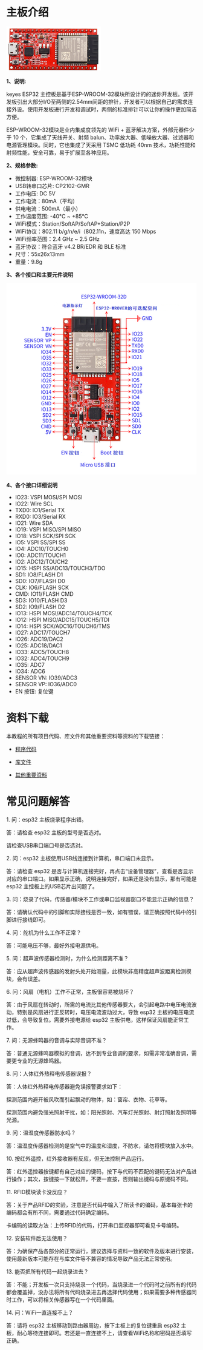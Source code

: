 # 主板介绍

![图片不存在](./media/074ca02db99706884ece5ca5c9adece4.png)

**1、说明:**

keyes ESP32 主控板是基于ESP-WROOM-32模块所设计的的迷你开发板。该开发板引出大部分I/O至两侧的2.54mm间距的排针，开发者可以根据自己的需求连接外设。使用开发板进行开发和调试时，两侧的标准排针可以让你的操作更加简洁方便。

ESP-WROOM-32模块是业内集成度领先的 WiFi + 蓝牙解决方案，外部元器件少于 10 个，它集成了天线开关、射频 balun、功率放大器、低噪放大器、过滤器和电源管理模块。同时，它也集成了天采用 TSMC 低功耗 40nm 技术，功耗性能和射频性能，安全可靠，易于扩展至各种应用。

**2、规格参数:**

- 微控制器: ESP-WROOM-32模块
- USB转串口芯片: CP2102-GMR
- 工作电压:	DC 5V
- 工作电流：80mA（平均）
- 供电电流：500mA（最小）
- 工作温度范围: -40°C ~ +85°C 
- WiFi模式：Station/SoftAP/SoftAP+Station/P2P
- WiFi协议：802.11 b/g/n/e/i（802.11n，速度高达 150 Mbps
- WiFi频率范围：2.4 GHz ~ 2.5 GHz
- 蓝牙协议：符合蓝牙 v4.2 BR/EDR 和 BLE 标准
- 尺寸：55x26x13mm
- 重量：9.8g

**3、各个接口和主要元件说明**

![图片不存在](./media/ec36a4b63483949c59cd8a3a30ee0cdd.png)

**4、各个接口详细说明**

- IO23: VSPI MOSI/SPI MOSI
- IO22: Wire SCL
- TXD0: IO1/Serial TX
- RXD0: IO3/Serial RX
- IO21: Wire SDA
- IO19: VSPI MISO/SPI MISO
- IO18: VSPI SCK/SPI SCK
- IO5: VSPI SS/SPI SS
- IO4: ADC10/TOUCH0
- IO0: ADC11/TOUCH1
- IO2: ADC12/TOUCH2
- IO15: HSPI SS/ADC13/TOUCH3/TDO
- SD1: IO8/FLASH D1
- SD0: IO7/FLASH D0
- CLK: IO6/FLASH SCK
- CMD: IO11/FLASH CMD
- SD3: IO10/FLASH D3
- SD2: IO9/FLASH D2
- IO13: HSPI MOSI/ADC14/TOUCH4/TCK
- IO12: HSPI MISO/ADC15/TOUCH5/TDI
- IO14: HSPI SCK/ADC16/TOUCH6/TMS
- IO27: ADC17/TOUCH7
- IO26: ADC19/DAC2
- IO25: ADC18/DAC1
- IO33: ADC5/TOUCH8
- IO32: ADC4/TOUCH9
- IO35: ADC7
- IO34: ADC6
- SENSOR VN: IO39/ADC3
- SENSOR VP: IO36/ADC0
- EN 按钮: 复位键

# 资料下载

本教程的所有项目代码、库文件和其他重要资料等资料的下载链接：

- [程序代码](程序代码.zip)

- [库文件](库文件.zip)

- [其他重要资料](其他重要资料.zip)



# 常见问题解答

1\. 问：esp32 主板烧录程序出错。

答：请检查 esp32 主板的型号是否选对。

请检查USB串口端口号是否选对。

2\. 问：esp32 主板使用USB线连接到计算机，串口端口未显示。

答：请检查 esp32 是否与计算机连接完好，再点击“设备管理器”，查看是否显示对应的串口端口。如果显示正确，说明连接完好，如果还是没有显示，那有可能是 esp32 主控板上的USB芯片出问题了。

3\. 问：烧录了代码，传感器/模块不工作或串口监视器窗口不能显示正确的信息？

答：请确认代码中的引脚和实际接线是否一致，如有错误，请正确按照代码中的引脚进行接线即可。

4\. 问：舵机为什么工作不正常？

答：可能电压不够，最好外接电源供电。

5\. 问：超声波传感器检测时，为什么检测距离不准？

答：应从超声波传感器的发射头处开始测量，此模块非高精度超声波距离检测模块，会有误差。

6\. 问：风扇（电机）工作不正常，主板很容易被烧坏？

答：由于风扇在转动时，所需的电流比其他传感器要大，会引起电路中电压电流波动，特别是风扇进行正反转时，电压电流波动过大，导致 esp32 主板的电压电流过低，会导致复位。需要外接电源给 esp32 主板供电，这样保证风扇能正常工作。

7\. 问：无源蜂鸣器的音调与实际音调不准？

答：普通无源蜂鸣器模拟的音调，达不到专业音调的要求，如需非常准确音调，需要更专业的无源蜂鸣器。

8\. 问：人体红外热释电传感器误报？

答：人体红外热释电传感器避免误报警要求如下：

探测范围内避开被风吹而引起飘动的物体，如：窗帘、衣物、花草等。

探测范围内避免强光照射干扰，如：阳光照射、汽车灯光照射、射灯照射及照明等光源。

9\. 问：温湿度传感器防水吗？

答：温湿度传感器检测的是空气中的温度和湿度，不防水，请勿将模块放入水中。

10\. 按红外遥控，红外接收器有反应，但无法控制产品运行。

答：红外遥控器按键都有自己对应的键码，按下与代码不匹配的键码无法对产品进行操作；其次，按键按一下就松开，不要一直按，否则输出键码与原键码不同。

11\. RFID模块读卡没反应？

答：关于产品RFID的实验，注意是否代码中输入了所读卡的编码，基本每张卡的编码都会有所不同，需要通过代码确定编码。

卡编码的读取方法：上传RFID的代码，打开串口监视器即可看见卡号编码。

12\. 安装软件后无法使用？

答：为确保产品各部分的正常运行，建议选择与资料一致的软件及版本进行安装，使用最新版本可能存在与库文件等不兼容的情况导致产品无法正常使用。

13\. 能否把所有代码一起烧录进去？

答：不能；开发板一次只支持烧录一个代码，当烧录进一个代码时之前所有的代码都会覆盖掉，没办法将所有代码烧录进去再选择代码使用；如果需要多种传感器同时工作，可以将相关传感器写在一个代码里面。

14\. 问：WiFi一直连接不上？

答：请将 esp32 主板移动到路由器周边，按下主板上的复位键重启 esp32 主板，耐心等待连接即可。若还是一直连接不上，请查看WiFi名称和密码是否填写正确。





